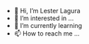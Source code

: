 - 👋 Hi, I’m Lester Lagura
- 👀 I’m interested in ...
- 🌱 I’m currently learning 
- 📫 How to reach me ...

<!---
LesterCaesar/LesterCaesar is a ✨ special ✨ repository because its `README.md` (this file) appears on your GitHub profile.
You can click the Preview link to take a look at your changes.
--->
